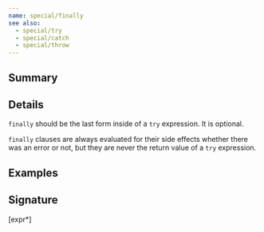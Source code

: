 ```yaml
---
name: special/finally
see also:
  - special/try
  - special/catch
  - special/throw
---
```


## Summary

## Details

`finally` should be the last form inside of a `try` expression. It is optional.

`finally` clauses are always evaluated for their side effects whether there was
an error or not, but they are never the return value of a `try` expression.

## Examples

## Signature
[expr*]
